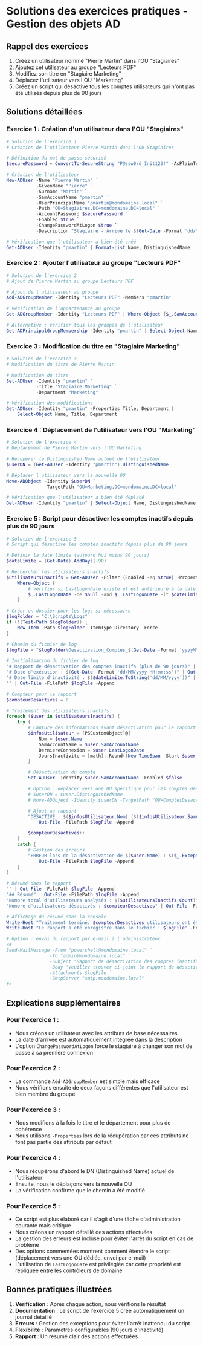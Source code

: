 # Solutions des exercices pratiques - Gestion des objets AD

## Rappel des exercices
1. Créez un utilisateur nommé "Pierre Martin" dans l'OU "Stagiaires"
2. Ajoutez cet utilisateur au groupe "Lecteurs PDF"
3. Modifiez son titre en "Stagiaire Marketing"
4. Déplacez l'utilisateur vers l'OU "Marketing"
5. Créez un script qui désactive tous les comptes utilisateurs qui n'ont pas été utilisés depuis plus de 90 jours

## Solutions détaillées

### Exercice 1 : Création d'un utilisateur dans l'OU "Stagiaires"

```powershell
# Solution de l'exercice 1
# Création de l'utilisateur Pierre Martin dans l'OU Stagiaires

# Définition du mot de passe sécurisé
$securePassword = ConvertTo-SecureString "P@ssw0rd_Init123!" -AsPlainText -Force

# Création de l'utilisateur
New-ADUser -Name "Pierre Martin" `
           -GivenName "Pierre" `
           -Surname "Martin" `
           -SamAccountName "pmartin" `
           -UserPrincipalName "pmartin@mondomaine.local" `
           -Path "OU=Stagiaires,DC=mondomaine,DC=local" `
           -AccountPassword $securePassword `
           -Enabled $true `
           -ChangePasswordAtLogon $true `
           -Description "Stagiaire - Arrivé le $(Get-Date -Format 'dd/MM/yyyy')"

# Vérification que l'utilisateur a bien été créé
Get-ADUser -Identity "pmartin" | Format-List Name, DistinguishedName
```

### Exercice 2 : Ajouter l'utilisateur au groupe "Lecteurs PDF"

```powershell
# Solution de l'exercice 2
# Ajout de Pierre Martin au groupe Lecteurs PDF

# Ajout de l'utilisateur au groupe
Add-ADGroupMember -Identity "Lecteurs PDF" -Members "pmartin"

# Vérification de l'appartenance au groupe
Get-ADGroupMember -Identity "Lecteurs PDF" | Where-Object {$_.SamAccountName -eq "pmartin"}

# Alternative : vérifier tous les groupes de l'utilisateur
Get-ADPrincipalGroupMembership -Identity "pmartin" | Select-Object Name
```

### Exercice 3 : Modification du titre en "Stagiaire Marketing"

```powershell
# Solution de l'exercice 3
# Modification du titre de Pierre Martin

# Modification du titre
Set-ADUser -Identity "pmartin" `
           -Title "Stagiaire Marketing" `
           -Department "Marketing"

# Vérification des modifications
Get-ADUser -Identity "pmartin" -Properties Title, Department |
    Select-Object Name, Title, Department
```

### Exercice 4 : Déplacement de l'utilisateur vers l'OU "Marketing"

```powershell
# Solution de l'exercice 4
# Déplacement de Pierre Martin vers l'OU Marketing

# Récupérer le Distinguished Name actuel de l'utilisateur
$userDN = (Get-ADUser -Identity "pmartin").DistinguishedName

# Déplacer l'utilisateur vers la nouvelle OU
Move-ADObject -Identity $userDN `
              -TargetPath "OU=Marketing,DC=mondomaine,DC=local"

# Vérification que l'utilisateur a bien été déplacé
Get-ADUser -Identity "pmartin" | Select-Object Name, DistinguishedName
```

### Exercice 5 : Script pour désactiver les comptes inactifs depuis plus de 90 jours

```powershell
# Solution de l'exercice 5
# Script qui désactive les comptes inactifs depuis plus de 90 jours

# Définir la date limite (aujourd'hui moins 90 jours)
$dateLimite = (Get-Date).AddDays(-90)

# Rechercher les utilisateurs inactifs
$utilisateursInactifs = Get-ADUser -Filter {Enabled -eq $true} -Properties LastLogonDate |
    Where-Object {
        # Vérifier si LastLogonDate existe et est antérieure à la date limite
        $_.LastLogonDate -ne $null -and $_.LastLogonDate -lt $dateLimite
    }

# Créer un dossier pour les logs si nécessaire
$logFolder = "C:\Scripts\Logs"
if (!(Test-Path $logFolder)) {
    New-Item -Path $logFolder -ItemType Directory -Force
}

# Chemin du fichier de log
$logFile = "$logFolder\Desactivation_Comptes_$(Get-Date -Format 'yyyyMMdd').log"

# Initialisation du fichier de log
"# Rapport de désactivation des comptes inactifs (plus de 90 jours)" | Out-File -FilePath $logFile
"# Date d'exécution : $(Get-Date -Format 'dd/MM/yyyy HH:mm:ss')" | Out-File -FilePath $logFile -Append
"# Date limite d'inactivité : $($dateLimite.ToString('dd/MM/yyyy'))" | Out-File -FilePath $logFile -Append
"" | Out-File -FilePath $logFile -Append

# Compteur pour le rapport
$compteurDesactives = 0

# Traitement des utilisateurs inactifs
foreach ($user in $utilisateursInactifs) {
    try {
        # Capture des informations avant désactivation pour le rapport
        $infosUtilisateur = [PSCustomObject]@{
            Nom = $user.Name
            SamAccountName = $user.SamAccountName
            DerniereConnexion = $user.LastLogonDate
            JoursInactivite = [math]::Round((New-TimeSpan -Start $user.LastLogonDate -End (Get-Date)).TotalDays)
        }

        # Désactivation du compte
        Set-ADUser -Identity $user.SamAccountName -Enabled $false

        # Option : déplacer vers une OU spécifique pour les comptes désactivés
        # $userDN = $user.DistinguishedName
        # Move-ADObject -Identity $userDN -TargetPath "OU=ComptesDesactives,DC=mondomaine,DC=local"

        # Ajout au rapport
        "DÉSACTIVÉ : $($infosUtilisateur.Nom) ($($infosUtilisateur.SamAccountName)) - Dernière connexion : $($infosUtilisateur.DerniereConnexion) - Inactif depuis $($infosUtilisateur.JoursInactivite) jours" |
            Out-File -FilePath $logFile -Append

        $compteurDesactives++
    }
    catch {
        # Gestion des erreurs
        "ERREUR lors de la désactivation de $($user.Name) : $($_.Exception.Message)" |
            Out-File -FilePath $logFile -Append
    }
}

# Résumé dans le rapport
"" | Out-File -FilePath $logFile -Append
"## Résumé" | Out-File -FilePath $logFile -Append
"Nombre total d'utilisateurs analysés : $($utilisateursInactifs.Count)" | Out-File -FilePath $logFile -Append
"Nombre d'utilisateurs désactivés : $compteurDesactives" | Out-File -FilePath $logFile -Append

# Affichage du résumé dans la console
Write-Host "Traitement terminé. $compteurDesactives utilisateurs ont été désactivés." -ForegroundColor Green
Write-Host "Le rapport a été enregistré dans le fichier : $logFile" -ForegroundColor Cyan

# Option : envoi du rapport par e-mail à l'administrateur
<#
Send-MailMessage -From "powershell@mondomaine.local" `
                -To "admin@mondomaine.local" `
                -Subject "Rapport de désactivation des comptes inactifs - $(Get-Date -Format 'dd/MM/yyyy')" `
                -Body "Veuillez trouver ci-joint le rapport de désactivation des comptes inactifs." `
                -Attachments $logFile `
                -SmtpServer "smtp.mondomaine.local"
#>
```

## Explications supplémentaires

### Pour l'exercice 1 :
- Nous créons un utilisateur avec les attributs de base nécessaires
- La date d'arrivée est automatiquement intégrée dans la description
- L'option `ChangePasswordAtLogon` force le stagiaire à changer son mot de passe à sa première connexion

### Pour l'exercice 2 :
- La commande `Add-ADGroupMember` est simple mais efficace
- Nous vérifions ensuite de deux façons différentes que l'utilisateur est bien membre du groupe

### Pour l'exercice 3 :
- Nous modifions à la fois le titre et le département pour plus de cohérence
- Nous utilisons `-Properties` lors de la récupération car ces attributs ne font pas partie des attributs par défaut

### Pour l'exercice 4 :
- Nous récupérons d'abord le DN (Distinguished Name) actuel de l'utilisateur
- Ensuite, nous le déplaçons vers la nouvelle OU
- La vérification confirme que le chemin a été modifié

### Pour l'exercice 5 :
- Ce script est plus élaboré car il s'agit d'une tâche d'administration courante mais critique
- Nous créons un rapport détaillé des actions effectuées
- La gestion des erreurs est incluse pour éviter l'arrêt du script en cas de problème
- Des options commentées montrent comment étendre le script (déplacement vers une OU dédiée, envoi par e-mail)
- L'utilisation de `LastLogonDate` est privilégiée car cette propriété est répliquée entre les contrôleurs de domaine

## Bonnes pratiques illustrées

1. **Vérification** : Après chaque action, nous vérifions le résultat
2. **Documentation** : Le script de l'exercice 5 crée automatiquement un journal détaillé
3. **Erreurs** : Gestion des exceptions pour éviter l'arrêt inattendu du script
4. **Flexibilité** : Paramètres configurables (90 jours d'inactivité)
5. **Rapport** : Un résumé clair des actions effectuées
